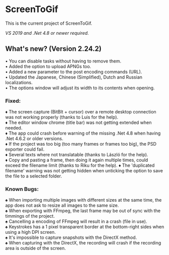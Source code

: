 ﻿# ScreenToGif  

This is the current project of ScreenToGif.  

_VS 2019 and .Net 4.8 or newer required._


## What's new? (Version 2.24.2)

• You can disable tasks without having to remove them.  
• Added the option to upload APNGs too.  
• Added a new parameter to the post encoding commands (URL).  
• Updated the Japanese, Chinese (Simplified), Dutch and Russian localizations.  
• The options window will adjust its width to its contents when opening.  

### Fixed:

♦ The screen capture (BitBlt + cursor) over a remote desktop connection was not working properly (thanks to Luis for the help).  
♦ The editor window chrome (title bar) was not getting extended when needed.  
♦ The app could crash before warning of the missing .Net 4.8 when having .Net 4.6.2 or older versions.  
♦ If the project was too big (too many frames or frames too big), the PSD exporter could fail.  
♦ Several texts where not translatable (thanks to László for the help).  
♦ Copy and pasting a frame, then doing it again multiple times, could exceed the filename limit (thanks to Riku for the help).
♦ The 'duplicated filename' warning was not getting hidden when unticking the option to save the file to a selected folder.  

### Known Bugs:

♠ When importing multiple images with different sizes at the same time, the app does not ask to resize all images to the same size.   
♠ When exporting with FFmpeg, the last frame may be out of sync with the timmings of the project.  
♠ Cancelling a encoding of FFmpeg will result in a crash (file in use).  
♠ Keystrokes has a 1 pixel transparent border at the bottom-right sides when using a high DPI screen.  
♠ It's impossible to capture snapshots with the DirectX method.  
♠ When capturing with the DirectX, the recording will crash if the recording area is outside of the screen.  